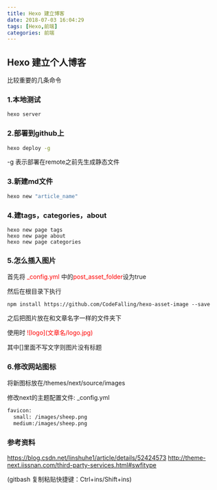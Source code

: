 ```yaml
---
title: Hexo 建立博客
date: 2018-07-03 16:04:29
tags: [Hexo,前端]
categories: 前端
---
```


## Hexo 建立个人博客

比较重要的几条命令

### 1.本地测试


``` bash
hexo server
```

### 2.部署到github上


``` bash
hexo deploy -g
```

-g 表示部署在remote之前先生成静态文件


### 3.新建md文件


``` bash
hexo new "article_name"
```

### 4.建tags，categories，about

```
hexo new page tags
hexo new page about
hexo new page categories

```

### 5.怎么插入图片

首先将<font color=red> \_config.yml </font> 中的<font color=red>post\_asset\_folder</font>设为true

然后在根目录下执行
```
npm install https://github.com/CodeFalling/hexo-asset-image --save
```
之后把图片放在和文章名字一样的文件夹下

使用时<font color=red> \!\[logo\]\(文章名/logo.jpg\)</font>

其中[]里面不写文字则图片没有标题

### 6.修改网站图标

将新图标放在/themes/next/source/images

修改next的主题配置文件: \_config.yml

``` bash
favicon:
  small: /images/sheep.png
  medium:/images/sheep.png
```

### 参考资料

https://blog.csdn.net/linshuhe1/article/details/52424573
http://theme-next.iissnan.com/third-party-services.html#swfitype


(gitbash 复制粘贴快捷键：Ctrl+ins/Shift+ins)
